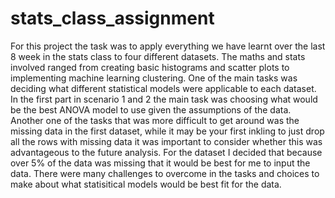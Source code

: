 # stats_class_assignment
For this project the task was to apply everything we have learnt over the last 8 week in the stats class to four different datasets. The maths and stats involved ranged from creating basic histograms and scatter plots to implementing machine learning clustering. One of the main tasks was deciding what different statistical models were applicable to each dataset. In the first part in scenario 1 and 2 the main task was choosing what would be the best ANOVA model to use given the assumptions of the data. Another one of the tasks that was more difficult to get around was the missing data in the first dataset, while it may be your first inkling to just drop all the rows with missing data it was important to consider whether this was advantageous to the future analysis. For the dataset I decided that because over 5% of the data was missing that it would be best for me to input the data. There were many challenges to overcome in the tasks and choices to make about what statisitical models would be best fit for the data.


